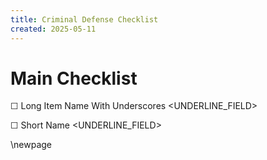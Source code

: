 ```yaml
---
title: Criminal Defense Checklist
created: 2025-05-11
---
```


# Main Checklist
<a id='level-1'></a>
<a id='item-long-item-name-with-underscores'></a>
☐ Long Item Name With Underscores  <UNDERLINE_FIELD>

<a id='item-short-name'></a>
☐ Short Name  <UNDERLINE_FIELD>


\newpage
